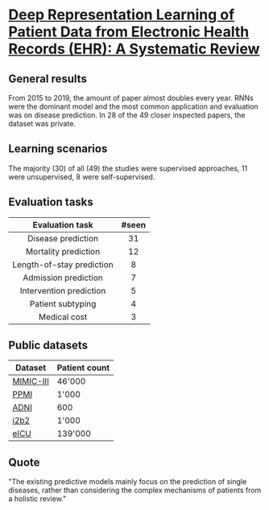 # [Deep Representation Learning of Patient Data from Electronic Health Records (EHR): A Systematic Review](https://arxiv.org/abs/2010.02809)
## General results
From 2015 to 2019, the amount of paper almost doubles every year.
RNNs were the dominant model and the most common application and evaluation was on disease prediction. In 28 of the 49 closer inspected papers, the dataset was private.
## Learning scenarios
The majority (30) of all (49) the studies were supervised approaches, 11 were unsupervised, 8 were self-supervised.
## Evaluation tasks
| Evaluation task           | #seen |
| :-----------------------: | :---: |
| Disease prediction        | 31    |
| Mortality prediction      | 12    |
| Length-of-stay prediction | 8     |
| Admission prediction      | 7     |
| Intervention prediction   | 5     |
| Patient subtyping         | 4     |
| Medical cost              | 3     |
## Public datasets
| Dataset                                   | Patient count |
| ----------------------------------------- | ------------- |
| [MIMIC-III](https://mimic.physionet.org/) | 46'000        |
| [PPMI](https://www.ppmi-info.org/)        | 1'000         |
| [ADNI](http://adni.loni.usc.edu/)         | 600           |
| [i2b2](https://www.i2b2.org/NLP/Obesity/) | 1'000         |
| [eICU](https://eicu-crd.mit.edu/)         | 139'000       |

## Quote
"The existing predictive models mainly focus on the prediction of single diseases, rather than considering the complex mechanisms of patients from a holistic review." 
